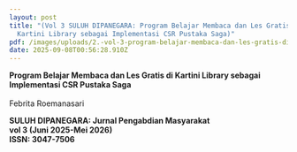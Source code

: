 ```yaml
---
layout: post
title: "(Vol 3 SULUH DIPANEGARA: Program Belajar Membaca dan Les Gratis di
  Kartini Library sebagai Implementasi CSR Pustaka Saga)"
pdf: /images/uploads/2.-vol-3-program-belajar-membaca-dan-les-gratis-di-kartini-library-sebagai-implementasi-csr-pustaka-saga.pdf
date: 2025-09-08T00:56:28.910Z
---
```

**Program Belajar Membaca dan Les Gratis di Kartini Library sebagai Implementasi CSR Pustaka Saga**\
\
Febrita Roemanasari

**SULUH DIPANEGARA: Jurnal Pengabdian Masyarakat**\
**vol 3 (Juni 2025-Mei 2026)**\
**ISSN: 3047-7506**